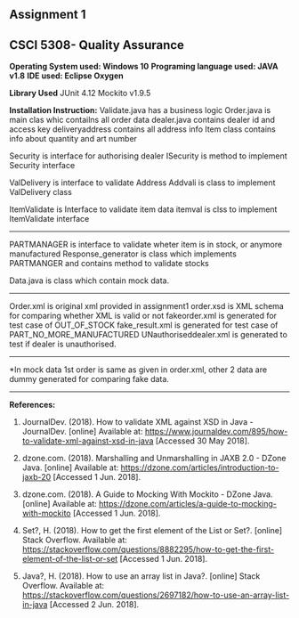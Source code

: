 ## Assignment 1
## CSCI 5308- Quality Assurance 

**Operating System used: Windows 10**
 **Programing language used: JAVA v1.8**
 **IDE used: Eclipse Oxygen**
 
 **Library Used**
 JUnit 4.12
 Mockito v1.9.5
 
 **Installation Instruction:**
 Validate.java has a business logic
 Order.java is main clas whic contailns all order data
 dealer.java contains dealer id and access key
 deliveryaddress contains all address info
 Item class contains info about quantity and art number
 
 Security is interface for authorising dealer
 ISecurity is method to implement Security interface
 
 ValDelivery is interface to validate Address
 Addvali is class to implement ValDelivery class
 
 ItemValidate is Interface to validate item data
 itemval is clss to implement ItemValidate interface
 
____
PARTMANAGER is interface to validate wheter item is in stock, or anymore manufactured
Response_generator is class which implements PARTMANGER and contains method to validate stocks

Data.java is class which contain mock data.
___
Order.xml is original xml provided in assignment1
order.xsd is XML schema for comparing whether XML is valid or not
fakeorder.xml is generated for test case of OUT_OF_STOCK
fake_result.xml is generated for test case of PART_NO_MORE_MANUFACTURED
UNauthoriseddealer.xml is generated to test if dealer is unauthorised.
___
*In mock data 1st order is same as given in order.xml, other 2 data are dummy generated for comparing fake data.
___

**References:**
1. JournalDev. (2018). How to validate XML against XSD in Java - JournalDev. [online] Available at: https://www.journaldev.com/895/how-to-validate-xml-against-xsd-in-java [Accessed 30 May 2018].

2. dzone.com. (2018). Marshalling and Unmarshalling in JAXB 2.0 - DZone Java. [online] Available at: https://dzone.com/articles/introduction-to-jaxb-20 [Accessed 1 Jun. 2018].

3. dzone.com. (2018). A Guide to Mocking With Mockito - DZone Java. [online] Available at: https://dzone.com/articles/a-guide-to-mocking-with-mockito [Accessed 1 Jun. 2018].

4. Set?, H. (2018). How to get the first element of the List or Set?. [online] Stack Overflow. Available at: https://stackoverflow.com/questions/8882295/how-to-get-the-first-element-of-the-list-or-set [Accessed 1 Jun. 2018].
5. Java?, H. (2018). How to use an array list in Java?. [online] Stack Overflow. Available at: https://stackoverflow.com/questions/2697182/how-to-use-an-array-list-in-java [Accessed 2 Jun. 2018].


 
